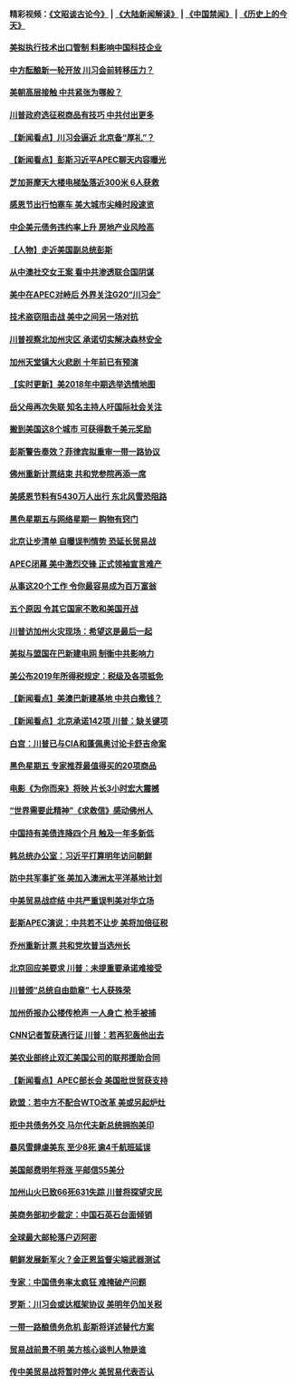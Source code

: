 #### 精彩视频：[《文昭谈古论今》](https://github.com/gfw-breaker/wenzhao/blob/master/README.md?t=11200031) | [《大陆新闻解读》](https://github.com/gfw-breaker/ntdtv-comedy/blob/master/README.md?t=11200031) | [《中国禁闻》](https://github.com/gfw-breaker/ntdtv-news/blob/master/README.md?t=11200031) | [《历史上的今天》](https://github.com/gfw-breaker/today-in-history/blob/master/README.md?t=11200031) 

#### [美拟执行技术出口管制 料影响中国科技企业](../pages/nsc412/n10862505.md?t=11200031) 

#### [中方酝酿新一轮开放 川习会前转移压力？](../pages/nsc412/n10862118.md?t=11200031) 

#### [美朝高层接触 中共紧张为哪般？](../pages/nsc412/n10862181.md?t=11200031) 

#### [川普政府选征税商品有技巧 中共付出更多](../pages/nsc412/n10862436.md?t=11200031) 

#### [【新闻看点】川习会逼近 北京备“厚礼”？](../pages/nsc412/n10862214.md?t=11200031) 

#### [【新闻看点】彭斯习近平APEC聊天内容曝光](../pages/nsc412/n10862108.md?t=11200031) 

#### [芝加哥摩天大楼电梯坠落近300米 6人获救](../pages/nsc412/n10862160.md?t=11200031) 

#### [感恩节出行怕塞车 美大城市尖峰时段速览](../pages/nsc412/n10861984.md?t=11200031) 

#### [中企美元债务违约率上升 房地产业风险高](../pages/nsc412/n10862050.md?t=11200031) 

#### [【人物】走近美国副总统彭斯](../pages/nsc412/n10793797.md?t=11200031) 

#### [从中澳社交女王案 看中共渗透联合国阴谋](../pages/nsc412/n10860190.md?t=11200031) 

#### [美中在APEC对峙后 外界关注G20“川习会”](../pages/nsc412/n10861219.md?t=11200031) 

#### [技术盗窃阻击战 美中之间另一场对抗](../pages/nsc412/n10860691.md?t=11200031) 

#### [川普视察北加州灾区  承诺切实解决森林安全](../pages/nsc412/n10861010.md?t=11200031) 

#### [加州天堂镇大火悲剧 十年前已有预演](../pages/nsc412/n10860446.md?t=11200031) 

#### [【实时更新】美2018年中期选举选情地图](../pages/nsc412/n10834279.md?t=11200031) 

#### [岳父母再次失联 知名主持人吁国际社会关注](../pages/nsc412/n10860364.md?t=11200031) 

#### [搬到美国这8个城市 可获得数千美元奖励](../pages/nsc412/n10855624.md?t=11200031) 

#### [彭斯警告奏效？菲律宾拟重审一带一路协议](../pages/nsc412/n10859795.md?t=11200031) 

#### [佛州重新计票结束 共和党参院再添一席](../pages/nsc412/n10860214.md?t=11200031) 

#### [美感恩节料有5430万人出行 东北风雪恐阻路](../pages/nsc412/n10860008.md?t=11200031) 

#### [黑色星期五与网络星期一 购物有窍门](../pages/nsc412/n10858837.md?t=11200031) 

#### [北京让步清单 自曝误判情势 恐延长贸易战](../pages/nsc412/n10859763.md?t=11200031) 

#### [APEC闭幕 美中激烈交锋 正式领袖宣言难产](../pages/nsc412/n10859544.md?t=11200031) 

#### [从事这20个工作 令你最容易成为百万富翁](../pages/nsc412/n10855513.md?t=11200031) 

#### [五个原因 令其它国家不敢和美国开战](../pages/nsc412/n10858519.md?t=11200031) 

#### [川普访加州火灾现场：希望这是最后一起](../pages/nsc412/n10859059.md?t=11200031) 

#### [美拟与盟国在巴新建电网 制衡中共影响力](../pages/nsc412/n10859057.md?t=11200031) 

#### [美公布2019年所得税规定：税级及各项抵免](../pages/nsc412/n10858852.md?t=11200031) 

#### [【新闻看点】美澳巴新建基地 中共白撒钱？](../pages/nsc412/n10858636.md?t=11200031) 

#### [【新闻看点】北京承诺142项 川普：缺关键项](../pages/nsc412/n10858513.md?t=11200031) 

#### [白宫：川普已与CIA和蓬佩奥讨论卡舒吉命案](../pages/nsc412/n10858517.md?t=11200031) 

#### [黑色星期五 专家推荐最值得买的20项商品](../pages/nsc412/n10858552.md?t=11200031) 

#### [电影《为你而来》将映 片长3小时宏大震撼](../pages/nsc412/n10858320.md?t=11200031) 

#### [“世界需要此精神”《求救信》感动佛州人](../pages/nsc412/n10857595.md?t=11200031) 

#### [中国持有美债连降四个月 触及一年多新低](../pages/nsc412/n10858378.md?t=11200031) 

#### [韩总统办公室：习近平打算明年访问朝鲜](../pages/nsc412/n10858325.md?t=11200031) 

#### [防中共军事扩张 美加入澳洲太平洋基地计划](../pages/nsc412/n10858258.md?t=11200031) 

#### [中美贸易战症结 中共严重误判美对华立场](../pages/nsc412/n10857352.md?t=11200031) 

#### [彭斯APEC演说：中共若不让步 美将加倍征税](../pages/nsc412/n10858071.md?t=11200031) 

#### [乔州重新计票 共和党坎普当选州长](../pages/nsc412/n10857784.md?t=11200031) 

#### [北京回应美要求 川普：未提重要承诺难接受](../pages/nsc412/n10857142.md?t=11200031) 

#### [川普颁“总统自由勋章” 七人获殊荣](../pages/nsc412/n10857652.md?t=11200031) 

#### [加州侨报办公楼传枪声 一人身亡 枪手被捕](../pages/nsc412/n10857284.md?t=11200031) 

#### [CNN记者暂获通行证 川普：若再犯轰他出去](../pages/nsc412/n10857438.md?t=11200031) 

#### [美农业部终止双汇美国公司的联邦援助合同](../pages/nsc412/n10857177.md?t=11200031) 

#### [【新闻看点】APEC部长会 美国批世贸获支持](../pages/nsc412/n10857086.md?t=11200031) 

#### [欧盟：若中方不配合WTO改革 美或另起炉灶](../pages/nsc412/n10856866.md?t=11200031) 

#### [拒中共债务外交 马尔代夫新总统拥抱美印](../pages/nsc412/n10856998.md?t=11200031) 

#### [暴风雪肆虐美东 至少8死 逾4千航班延误](../pages/nsc412/n10856804.md?t=11200031) 

#### [美国邮费明年将涨 平邮信55美分](../pages/nsc412/n10855632.md?t=11200031) 

#### [加州山火已致66死631失踪 川普将探望灾民](../pages/nsc412/n10856213.md?t=11200031) 

#### [美商务部初步裁定：中国石英石台面倾销](../pages/nsc412/n10855128.md?t=11200031) 

#### [全球最大邮轮落户迈阿密](../pages/nsc412/n10855367.md?t=11200031) 

#### [朝鲜发展新军火？金正恩监督尖端武器测试](../pages/nsc412/n10855089.md?t=11200031) 

#### [专家：中国债务率太疯狂 难掩破产问题](../pages/nsc412/n10854958.md?t=11200031) 

#### [罗斯：川习会或达框架协议 美明年仍加关税](../pages/nsc412/n10854923.md?t=11200031) 

#### [一带一路酿债务危机 彭斯将详述替代方案](../pages/nsc412/n10854827.md?t=11200031) 

#### [贸易战前景不明 美方核心谈判人物是谁](../pages/nsc412/n10854405.md?t=11200031) 

#### [传中美贸易战将暂时停火 美贸易代表否认](../pages/nsc412/n10854807.md?t=11200031) 

